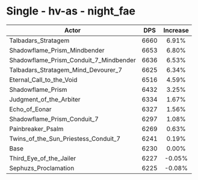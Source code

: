 # Single - hv-as - night_fae
| Actor | DPS | Increase |
|---|:---:|:---:|
|Talbadars_Stratagem|6660|6.91%|
|Shadowflame_Prism_Mindbender|6653|6.80%|
|Shadowflame_Prism_Conduit_7_Mindbender|6636|6.53%|
|Talbadars_Stratagem_Mind_Devourer_7|6625|6.34%|
|Eternal_Call_to_the_Void|6516|4.59%|
|Shadowflame_Prism|6432|3.25%|
|Judgment_of_the_Arbiter|6334|1.67%|
|Echo_of_Eonar|6327|1.56%|
|Shadowflame_Prism_Conduit_7|6297|1.08%|
|Painbreaker_Psalm|6269|0.63%|
|Twins_of_the_Sun_Priestess_Conduit_7|6241|0.19%|
|Base|6230|0.00%|
|Third_Eye_of_the_Jailer|6227|-0.05%|
|Sephuzs_Proclamation|6225|-0.08%|
